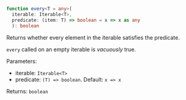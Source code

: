 ```typescript
function every<T = any>(
  iterable: Iterable<T>,
  predicate: (item: T) => boolean = x => x as any
  ): boolean
```

Returns whether every element in the iterable satisfies the predicate.

`every` called on an empty iterable is _vacuously_ true.

Parameters:
* iterable: `Iterable<T>`
* predicate: `(T) => boolean`. Default: `x => x`

Returns: `boolean`
